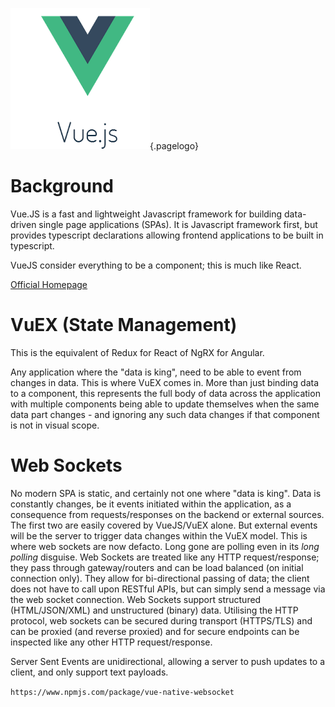 ![Vuejs Logo](/uploads/logos/vuejs-logo.png "Vuejs Logo"){.pagelogo}

<!-- TITLE: VueJS -->
<!-- SUBTITLE: It's not React. It's not Angular. It's the best of both. -->
# Background
Vue.JS is a fast and lightweight Javascript framework for building data-driven single page applications (SPAs). It is Javascript framework first, but provides typescript declarations allowing frontend applications to be built in typescript.

VueJS consider everything to be a component; this is much like React.

[Official Homepage](https://vuejs.org/)

# VuEX (State Management)
This is the equivalent of Redux for React of NgRX for Angular.

Any application where the "data is king", need to be able to event from changes in data. This is where VuEX comes in. More than just binding data to a component, this represents the full body of data across the application with multiple components being able to update themselves when the same data part changes - and ignoring any such data changes if that component is not in visual scope.

# Web Sockets
No modern SPA is static, and certainly not one where "data is king". Data is constantly changes, be it events initiated within the application, as a consequence from requests/responses on the backend or external sources. The first two are easily covered by VueJS/VuEX alone. But external events will be the server to trigger data changes within the VuEX model. This is where web sockets are now defacto. Long gone are polling even in its _long polling_ disguise. Web Sockets are treated like any HTTP request/response; they pass through gateway/routers and can be load balanced (on initial connection only). They allow for bi-directional passing of data; the client does not have to call upon RESTful APIs, but can simply send a message via the web socket connection. Web Sockets support structured (HTML/JSON/XML) and unstructured (binary) data. Utilising the HTTP protocol, web sockets can be secured during transport (HTTPS/TLS) and can be proxied (and reverse proxied) and for secure endpoints can be inspected like any other HTTP request/response.

Server Sent Events are unidirectional, allowing a server to push updates to a client, and only support text payloads.

`https://www.npmjs.com/package/vue-native-websocket`
